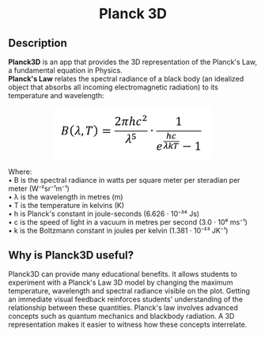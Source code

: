 <h1 align="center">Planck 3D</h1>
<h2>Description</h2>
<b>Planck3D</b> is an app that provides the 3D representation of the Planck's Law, a fundamental equation in Physics.<br>
<b>Planck's Law</b> relates the spectral radiance of a black body (an idealized object that absorbs all incoming electromagnetic radiation) to its temperature and wavelength:
<p align="center">
<img src="https://github.com/MariaChemerys/Planck3D/blob/main/Planck's%20Law.png?raw=true" width="320"/>
</p>
Where:<br>
• B is the spectral radiance in watts per square meter per steradian per meter (W⁻²sr⁻¹m⁻¹)<br>
• λ is the wavelength in metres (m)<br>
• T is the temperature in kelvins (K)<br>
• h is Planck's constant in joule-seconds (6.626 ⋅ 10⁻³⁴ Js)<br>
• c is the speed of light in a vacuum in metres per second (3.0 ⋅ 10⁸ ms⁻¹)<br>
• k is the Boltzmann constant in joules per kelvin (1.381 ⋅ 10⁻²³ JK⁻¹)<br>
<h2>Why is Planck3D useful?</h2>
Planck3D can provide many educational benefits. It allows students to experiment with a Planck's Law 3D model by changing the maximum temperature, wavelength and spectral radiance visible on the plot. Getting an immediate visual feedback reinforces students' understanding of the relationship between these quantities. Planck's law involves advanced concepts such as quantum mechanics and blackbody radiation. A 3D representation makes it easier to witness how these concepts interrelate.
